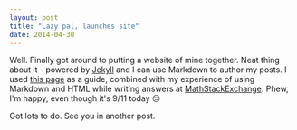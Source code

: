 ```yaml
---
layout: post
title: "Lazy pal, launches site"
date: 2014-04-30
---
```


Well. Finally got around to putting a website of mine together. Neat thing about it - powered by [Jekyll](http://jekyllrb.com) and I can use Markdown to author my posts. I used [this page](http://jmcglone.com/guides/github-pages/) as a guide, combined with my experience of using Markdown and HTML while writing answers at [MathStackExchange](https://math.stackexchange.com/). Phew, I'm happy, even though it's 9/11 today :pensive:

Got lots to do. See you in another post.
